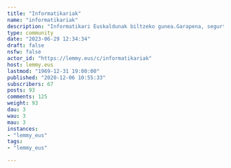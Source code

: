 ```yaml
---
title: "Informatikariak" 
name: "informatikariak"
description: "Informatikari Euskaldunak biltzeko gunea.Garapena, segurtasuna, sistema administraritza, diseinua, Raspberry, Arduino, Linux... edo teknologia eta informatikarekin erlazioa duen edozein gai jorratzeko lekua.*Banner eta logoa:  [https://pixabay.com/users/janjf93-3084263/](https://pixabay.com/users/janjf93-3084263/)* "
type: community
date: "2023-06-29 12:34:34"
draft: false
nsfw: false
actor_id: "https://lemmy.eus/c/informatikariak"
host: lemmy.eus
lastmod: "1969-12-31 19:00:00"
published: "2020-12-06 10:55:33"
subscribers: 67
posts: 93
comments: 125
weight: 93
dau: 3
wau: 3
mau: 3
instances:
- "lemmy_eus"
tags: 
- "lemmy_eus"

---
```


